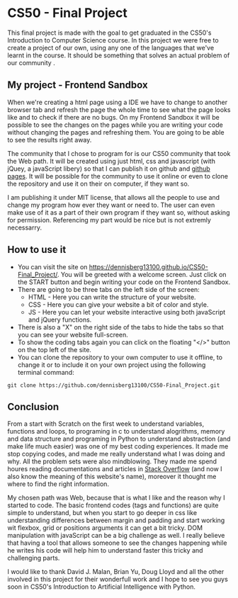 # CS50 - Final Project

This final project is made with the goal to get graduated in the CS50's Introduction to Computer Science course. In this project we were free to create a project of our own, using any one of the languages that we've learnt in the course. It should be something that solves an actual problem of our community .

## My project - Frontend Sandbox

When we're creating a html page using a IDE we have to change to another browser tab and refresh the page the whole time to see what the page looks like and to check if there are no bugs. On my Frontend Sandbox it will be possible to see the changes on the pages while you are writing your code without changing the pages and refreshing them. You are going to be able to see the results right away.

The community that I chose to program for is our CS50 community that took the Web path. It will be created using just html, css and javascript (with jQuey, a javaScript libery) so that I can publish it on github and [github pages](https://dennisberg13100.github.io/CS50-Final_Project/). It will be possible for the community to use it online or even to clone the repository and use it on their on computer, if they want so.

I am publishing it under MIT license, that allows all the people to use and change my program how ever they want or need to. The user can even make use of it as a part of their own program if they want so, without asking for permission. Referencing my part would be nice but is not extremly necessarry.

## How to use it

* You can visit the site on https://dennisberg13100.github.io/CS50-Final_Project/. You will be greeted with a welcome screen. Just click on the START button and begin writing your code on the Frontend Sandbox.
* There are going to be three tabs on the left side of the screen:
  * HTML - Here you can write the structure of your website.
  * CSS - Here you can give your website a bit of color and style.
  * JS - Here you can let your website interactive using both javaScript and jQuery functions.
* There is also a "X" on the right side of the tabs to hide the tabs so that you can see your website full-screen.
* To show the coding tabs again you can click on the floating "</>" button on the top left of the site.
* You can clone the repository to your own computer to use it offline, to change it or to include it on your own project using the following terminal command:


```git clone https://github.com/dennisberg13100/CS50-Final_Project.git```

## Conclusion

From a start with Scratch on the first week to understand variables, functions and loops, to programing in c to understand alogrithms, memory and data structure and programing in Python to understand abstraction (and make life much easier) was one of my best coding experiences. It made me stop copying codes, and made me really understand what I was doing and why. All the problem sets were also mindblowing. They made me spend houres reading documentations and articles in [Stack Overflow](https://stackoverflow.com/) (and now I also know the meaning of this website's name), moreover it thought me where to find the right information.

My chosen path was Web, because that is what I like and the reason why I started to code. The basic frontend codes (tags and functions) are quite simple to understand, but when you start to go deeper in css like understanding differences between margin and padding and start working wit flexbox, grid or positions arguments it can get a bit tricky. DOM manipulation with javaScript can be a big challenge as well. I really believe that having a tool that allows someone to see the changes happening while he writes his code will help him to understand faster this tricky and challenging parts.

I would like to thank David J. Malan, Brian Yu, Doug Lloyd and all the other involved in this project for their wonderfull work and I hope to see you guys soon in CS50's Introduction to Artificial Intelligence with Python.